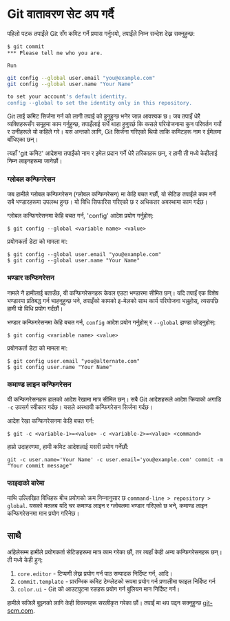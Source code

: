 # Git वातावरण सेट अप गर्दै

पहिलो पटक तपाईंले Git सँग कमिट गर्ने प्रयास गर्नुभयो, तपाईंले निम्न सन्देश देख्न सक्नुहुन्छ:

```bash
$ git commit
*** Please tell me who you are.

Run

git config --global user.email "you@example.com"
git config --global user.name "Your Name"

to set your account's default identity.
config --global to set the identity only in this repository.
```

Git लाई कमिट सिर्जना गर्न को लागी तपाई को हुनुहुन्छ भनेर जान्न आवश्यक छ। जब तपाइँ धेरै व्यक्तिहरूसँग समूहमा काम गर्नुहुन्छ, तपाइँलाई सधैं थाहा हुनुपर्छ कि कसले परियोजनामा ​​​​कुन परिवर्तन गर्यो र उनीहरूले यो कहिले गरे। यस अन्तको लागि, Git सिर्जना गरिएको थियो ताकि कमिटहरू नाम र ईमेलमा बाँधिएका छन्।

त्यहाँ 'git कमिट' आदेशमा तपाईंको नाम र इमेल प्रदान गर्ने धेरै तरिकाहरू छन्, र हामी ती मध्ये केहीलाई निम्न लाइनहरूमा जानेछौं।

### ग्लोबल कन्फिगरेसन

जब हामीले ग्लोबल कन्फिगरेसन (ग्लोबल कन्फिगरेसन) मा केहि बचत गर्छौं, यो सेटिङ तपाईंले काम गर्ने सबै भण्डारहरूमा उपलब्ध हुन्छ। यो विधि सिफारिस गरिएको छ र अधिकतर अवस्थामा काम गर्दछ।

ग्लोबल कन्फिगरेसनमा केहि बचत गर्न, 'config' आदेश प्रयोग गर्नुहोस्:

`$ git config --global <variable name> <value>`

प्रयोगकर्ता डेटा को मामला मा:

```
$ git config --global user.email "you@example.com"
$ git config --global user.name "Your Name"
```

### भण्डार कन्फिगरेसन

नामले नै हामीलाई बताउँछ, यी कन्फिगरेसनहरू केवल एउटा भण्डारमा सीमित छन्। यदि तपाइँ एक विशेष भण्डारमा प्रतिबद्ध गर्न चाहनुहुन्छ भने, तपाइँको कामको इ-मेलको साथ कार्य परियोजना भन्नुहोस्, त्यसपछि हामी यो विधि प्रयोग गर्दछौं।

भण्डार कन्फिगरेसनमा केहि बचत गर्न, `config` आदेश प्रयोग गर्नुहोस् र `--global` झण्डा छोड्नुहोस्:


`$ git config <variable name> <value>`

प्रयोगकर्ता डेटा को मामला मा:

```
$ git config user.email "you@alternate.com"
$ git config user.name "Your Name"
```

### कमाण्ड लाइन कन्फिगरेसन

यी कन्फिगरेसनहरू हालको आदेश रेखामा मात्र सीमित छन्। सबै Git आदेशहरूले आदेश क्रियाको अगाडि `-c` उपसर्ग स्वीकार गर्दछ। यसले अस्थायी कन्फिगरेसन सिर्जना गर्दछ।

आदेश रेखा कन्फिगरेसनमा केहि बचत गर्न:

`$ git -c <variable-1>=<value> -c <variable-2>=<value> <command>`

हाम्रो उदाहरणमा, हामी कमिट आदेशलाई यसरी प्रयोग गर्नेछौं:

`git -c user.name='Your Name' -c user.email='you@example.com' commit -m "Your commit message"`

### फाइदाको बारेमा

माथि उल्लिखित विधिहरू बीच प्रयोगको क्रम निम्नानुसार छ `command-line > repository > global`. यसको मतलब यदि चर कमाण्ड लाइन र ग्लोबलमा भण्डार गरिएको छ भने, कमाण्ड लाइन कन्फिगरेसनमा मान प्रयोग गरिनेछ।

## साथै

अहिलेसम्म हामीले प्रयोगकर्ता सेटिङहरूमा मात्र काम गरेका छौं, तर त्यहाँ केही अन्य कन्फिगरेसनहरू छन्। ती मध्ये केही हुन्:

1.  `core.editor` - टिप्पणी लेख्न प्रयोग गर्न पाठ सम्पादक निर्दिष्ट गर्न, आदि।
2.  `commit.template` - प्रारम्भिक कमिट टेम्प्लेटको रूपमा प्रयोग गर्न प्रणालीमा फाइल निर्दिष्ट गर्न
3.  `color.ui` - Git को आउटपुटमा रङहरू प्रयोग गर्न बुलियन मान निर्दिष्ट गर्न।

हामीले सजिलै बुझ्नको लागि केही विवरणहरू सरलीकृत गरेका छौं। तपाईं मा थप पढ्न सक्नुहुन्छ [git-scm.com](https://git-scm.com/book/en/v2/Customizing-Git-Git-Configuration).
